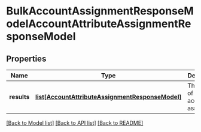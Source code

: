 # BulkAccountAssignmentResponseModelAccountAttributeAssignmentResponseModel

## Properties
Name | Type | Description | Notes
------------ | ------------- | ------------- | -------------
**results** | [**list[AccountAttributeAssignmentResponseModel]**](AccountAttributeAssignmentResponseModel.md) | The results of the bulk account assignment. | [optional] 

[[Back to Model list]](../README.md#documentation-for-models) [[Back to API list]](../README.md#documentation-for-api-endpoints) [[Back to README]](../README.md)

